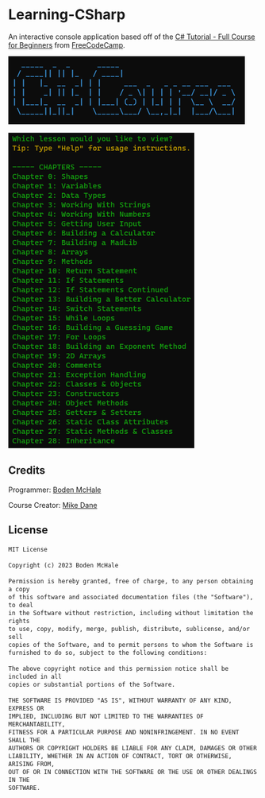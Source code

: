 # Learning-CSharp

An interactive console application based off of the [C# Tutorial - Full Course for Beginners](https://youtu.be/GhQdlIFylQ8?si=P3Es8gfgfm93tF55) from [FreeCodeCamp](https://www.freecodecamp.org/).

![Screenshot of the Title](img/Title.png "Title")

![Screenshot of the main menu](img/Main-Menu.png "Main Menu")

## Credits

Programmer: [Boden McHale](https://bodenmchale.github.io/)

Course Creator: [Mike Dane](https://www.giraffeacademy.com)

## License

```
MIT License

Copyright (c) 2023 Boden McHale

Permission is hereby granted, free of charge, to any person obtaining a copy
of this software and associated documentation files (the "Software"), to deal
in the Software without restriction, including without limitation the rights
to use, copy, modify, merge, publish, distribute, sublicense, and/or sell
copies of the Software, and to permit persons to whom the Software is
furnished to do so, subject to the following conditions:

The above copyright notice and this permission notice shall be included in all
copies or substantial portions of the Software.

THE SOFTWARE IS PROVIDED "AS IS", WITHOUT WARRANTY OF ANY KIND, EXPRESS OR
IMPLIED, INCLUDING BUT NOT LIMITED TO THE WARRANTIES OF MERCHANTABILITY,
FITNESS FOR A PARTICULAR PURPOSE AND NONINFRINGEMENT. IN NO EVENT SHALL THE
AUTHORS OR COPYRIGHT HOLDERS BE LIABLE FOR ANY CLAIM, DAMAGES OR OTHER
LIABILITY, WHETHER IN AN ACTION OF CONTRACT, TORT OR OTHERWISE, ARISING FROM,
OUT OF OR IN CONNECTION WITH THE SOFTWARE OR THE USE OR OTHER DEALINGS IN THE
SOFTWARE.
```